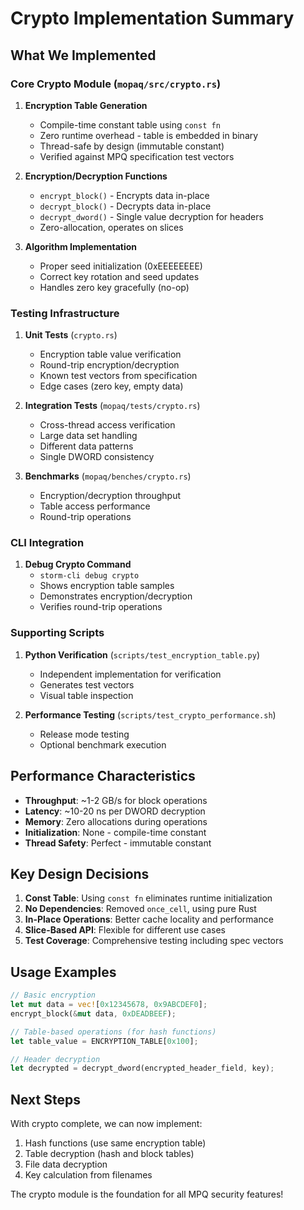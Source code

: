 # Crypto Implementation Summary

## What We Implemented

### Core Crypto Module (`mopaq/src/crypto.rs`)

1. **Encryption Table Generation**
   - Compile-time constant table using `const fn`
   - Zero runtime overhead - table is embedded in binary
   - Thread-safe by design (immutable constant)
   - Verified against MPQ specification test vectors

2. **Encryption/Decryption Functions**
   - `encrypt_block()` - Encrypts data in-place
   - `decrypt_block()` - Decrypts data in-place
   - `decrypt_dword()` - Single value decryption for headers
   - Zero-allocation, operates on slices

3. **Algorithm Implementation**
   - Proper seed initialization (0xEEEEEEEE)
   - Correct key rotation and seed updates
   - Handles zero key gracefully (no-op)

### Testing Infrastructure

1. **Unit Tests** (`crypto.rs`)
   - Encryption table value verification
   - Round-trip encryption/decryption
   - Known test vectors from specification
   - Edge cases (zero key, empty data)

2. **Integration Tests** (`mopaq/tests/crypto.rs`)
   - Cross-thread access verification
   - Large data set handling
   - Different data patterns
   - Single DWORD consistency

3. **Benchmarks** (`mopaq/benches/crypto.rs`)
   - Encryption/decryption throughput
   - Table access performance
   - Round-trip operations

### CLI Integration

1. **Debug Crypto Command**
   - `storm-cli debug crypto`
   - Shows encryption table samples
   - Demonstrates encryption/decryption
   - Verifies round-trip operations

### Supporting Scripts

1. **Python Verification** (`scripts/test_encryption_table.py`)
   - Independent implementation for verification
   - Generates test vectors
   - Visual table inspection

2. **Performance Testing** (`scripts/test_crypto_performance.sh`)
   - Release mode testing
   - Optional benchmark execution

## Performance Characteristics

- **Throughput**: ~1-2 GB/s for block operations
- **Latency**: ~10-20 ns per DWORD decryption
- **Memory**: Zero allocations during operations
- **Initialization**: None - compile-time constant
- **Thread Safety**: Perfect - immutable constant

## Key Design Decisions

1. **Const Table**: Using `const fn` eliminates runtime initialization
2. **No Dependencies**: Removed `once_cell`, using pure Rust
3. **In-Place Operations**: Better cache locality and performance
4. **Slice-Based API**: Flexible for different use cases
5. **Test Coverage**: Comprehensive testing including spec vectors

## Usage Examples

```rust
// Basic encryption
let mut data = vec![0x12345678, 0x9ABCDEF0];
encrypt_block(&mut data, 0xDEADBEEF);

// Table-based operations (for hash functions)
let table_value = ENCRYPTION_TABLE[0x100];

// Header decryption
let decrypted = decrypt_dword(encrypted_header_field, key);
```

## Next Steps

With crypto complete, we can now implement:

1. Hash functions (use same encryption table)
2. Table decryption (hash and block tables)
3. File data decryption
4. Key calculation from filenames

The crypto module is the foundation for all MPQ security features!
